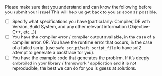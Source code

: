 Please make sure that you understand and can know the following before you submit your issue! This will help us get back to you as soon as possible.

- [ ] Specify what specifications you have (particularly: Compiler/IDE wtih Version, Build System, and any other relevant information (Objective-C++, etc...))
- [ ] You have the compiler error / compiler output available, in the case of a compiler error. OR. You have the runtime error that occurs, in the case of a failed script (use `safe_script`/`safe_script_file` to have sol2 attempt to generate a backtrace for you).
- [ ] You have the example code that generates the problem. If it's deeply embroiled in your library / framework / application and it is not reproducible, the best we can do for you is guess at solutions.